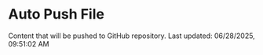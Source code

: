 # Auto Push File

Content that will be pushed to GitHub repository.
Last updated: 06/28/2025, 09:51:02 AM